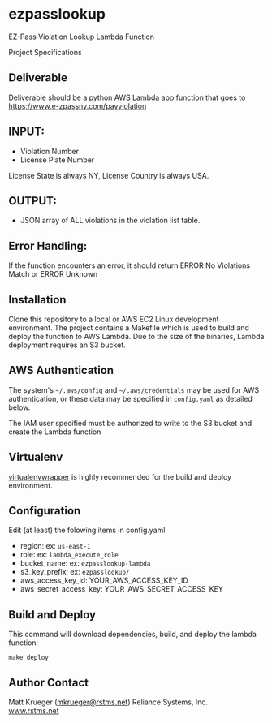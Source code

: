 # ezpasslookup


EZ-Pass Violation Lookup Lambda Function

Project Specifications

Deliverable
-----------

Deliverable should be a python AWS Lambda app function that goes to https://www.e-zpassny.com/payviolation

INPUT:
------

* Violation Number
* License Plate Number

License State is always NY, License Country is always USA.


OUTPUT:
-------
* JSON array of ALL violations in the violation list table.


Error Handling:
--------------- 
If the function encounters an error, it should return ERROR No Violations Match or ERROR Unknown


Installation
------------
Clone this repository to a local or AWS EC2 Linux development environment.  The project contains a Makefile which
is used to build and deploy the function to AWS Lambda.  Due to the size of the binaries, Lambda deployment
requires an S3 bucket.


AWS Authentication
------------------
The system's `~/.aws/config` and `~/.aws/credentials` may be used for AWS authentication, or these data may be
specified in `config.yaml` as detailed below.

The IAM user specified must be authorized to write to the S3 bucket and create the Lambda function


Virtualenv
----------
[virtualenvwrapper](https://virtualenvwrapper.readthedocs.io/en/latest/#) is highly recommended for the build and deploy environment.  


Configuration
-------------
Edit (at least) the folowing items in config.yaml

 - region: ex: `us-east-1`
 - role: ex: `lambda_execute_role`
 - bucket_name: ex: `ezpasslookup-lambda`
 - s3_key_prefix: ex: `ezpasslookup/`
 - aws_access_key_id: YOUR_AWS_ACCESS_KEY_ID 
 - aws_secret_access_key: YOUR_AWS_SECRET_ACCESS_KEY


Build and Deploy
----------------
This command will download dependencies, build, and deploy the lambda function:
```
make deploy
```

Author Contact
--------------
Matt Krueger (mkrueger@rstms.net) 
Reliance Systems, Inc.  
www.rstms.net
